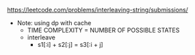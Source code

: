 https://leetcode.com/problems/interleaving-string/submissions/

- Note: using dp with cache
    - TIME COMPLEXITY = NUMBER OF POSSIBLE STATES
    - interleave
        - s1[:i] + s2[:j] = s3[:i + j]
